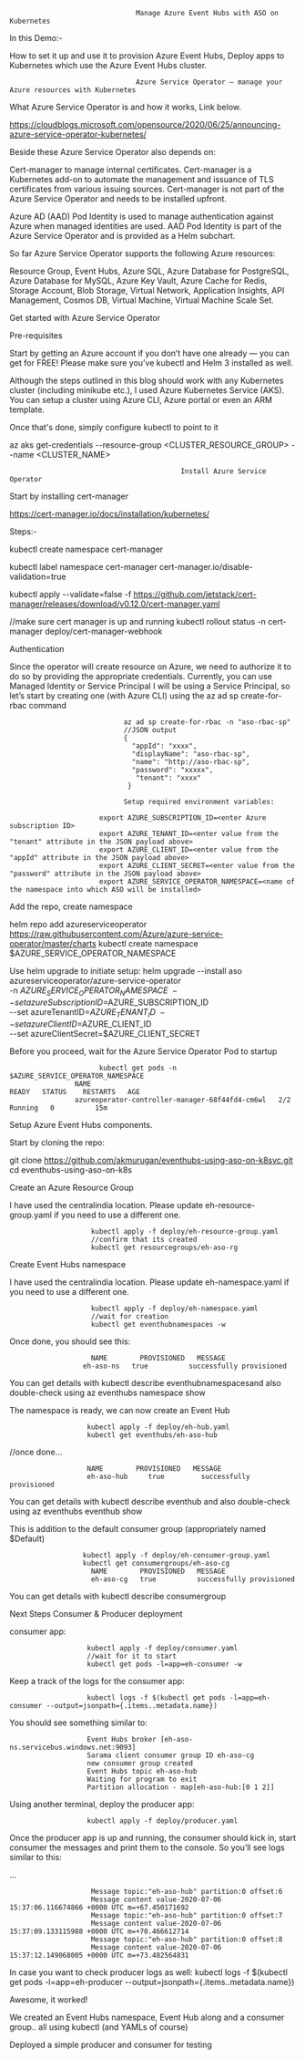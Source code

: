                                   Manage Azure Event Hubs with ASO on Kubernetes
                                                     
                                                     
In this Demo:-

How to set it up and use it to provision Azure Event Hubs,
Deploy apps to Kubernetes which use the Azure Event Hubs cluster.

                                   Azure Service Operator — manage your Azure resources with Kubernetes
                                                    
What Azure Service Operator is and how it works, Link below.

https://cloudblogs.microsoft.com/opensource/2020/06/25/announcing-azure-service-operator-kubernetes/

Beside these Azure Service Operator also depends on:

Cert-manager to manage internal certificates.
Cert-manager is a Kubernetes add-on to automate the management and issuance of TLS certificates from various issuing sources.
Cert-manager is not part of the Azure Service Operator and needs to be installed upfront.

Azure AD (AAD) Pod Identity is used to manage authentication against Azure when managed identities are used.
AAD Pod Identity is part of the Azure Service Operator and is provided as a Helm subchart.

So far Azure Service Operator supports the following Azure resources:

Resource Group,
Event Hubs,
Azure SQL,
Azure Database for PostgreSQL,
Azure Database for MySQL,
Azure Key Vault,
Azure Cache for Redis,
Storage Account,
Blob Storage,
Virtual Network,
Application Insights,
API Management,
Cosmos DB,
Virtual Machine,
Virtual Machine Scale Set.

Get started with Azure Service Operator

Pre-requisites

Start by getting an Azure account if you don’t have one already — you can get for FREE! Please make sure you’ve kubectl and Helm 3 installed as well.

Although the steps outlined in this blog should work with any Kubernetes cluster (including minikube etc.), I used Azure Kubernetes Service (AKS). You can setup a cluster using Azure CLI, Azure portal or even an ARM template. 

Once that's done, simply configure kubectl to point to it

az aks get-credentials --resource-group <CLUSTER_RESOURCE_GROUP> --name <CLUSTER_NAME>
 
                                              Install Azure Service Operator
                                                        
Start by installing cert-manager     

https://cert-manager.io/docs/installation/kubernetes/

Steps:-

kubectl create namespace cert-manager

kubectl label namespace cert-manager cert-manager.io/disable-validation=true

kubectl apply --validate=false -f https://github.com/jetstack/cert-manager/releases/download/v0.12.0/cert-manager.yaml

//make sure cert manager is up and running
kubectl rollout status -n cert-manager deploy/cert-manager-webhook

Authentication

Since the operator will create resource on Azure, we need to authorize it to do so by providing the appropriate credentials. Currently, you can use Managed Identity or Service Principal
I will be using a Service Principal, so let’s start by creating one (with Azure CLI) using the az ad sp create-for-rbac command

                                az ad sp create-for-rbac -n "aso-rbac-sp"
                                //JSON output
                                {
                                  "appId": "xxxx",
                                  "displayName": "aso-rbac-sp",
                                  "name": "http://aso-rbac-sp",
                                  "password": "xxxxx",
                                   "tenant": "xxxx"
                                 }
    
                                Setup required environment variables:

                          export AZURE_SUBSCRIPTION_ID=<enter Azure subscription ID>
                          export AZURE_TENANT_ID=<enter value from the "tenant" attribute in the JSON payload above>
                          export AZURE_CLIENT_ID=<enter value from the "appId" attribute in the JSON payload above>
                          export AZURE_CLIENT_SECRET=<enter value from the "password" attribute in the JSON payload above>
                          export AZURE_SERVICE_OPERATOR_NAMESPACE=<name of the namespace into which ASO will be installed>

Add the repo, create namespace

helm repo add azureserviceoperator https://raw.githubusercontent.com/Azure/azure-service-operator/master/charts
kubectl create namespace $AZURE_SERVICE_OPERATOR_NAMESPACE

Use helm upgrade to initiate setup:
helm upgrade --install aso azureserviceoperator/azure-service-operator \
-n $AZURE_SERVICE_OPERATOR_NAMESPACE \
--set azureSubscriptionID=$AZURE_SUBSCRIPTION_ID \
--set azureTenantID=$AZURE_TENANT_ID \
--set azureClientID=$AZURE_CLIENT_ID \
--set azureClientSecret=$AZURE_CLIENT_SECRET

Before you proceed, wait for the Azure Service Operator Pod to startup

                          kubectl get pods -n $AZURE_SERVICE_OPERATOR_NAMESPACE
                    NAME                                              READY   STATUS    RESTARTS   AGE
                    azureoperator-controller-manager-68f44fd4-cm6wl   2/2     Running   0          15m

Setup Azure Event Hubs components.

Start by cloning the repo:

git clone https://github.com/akmurugan/eventhubs-using-aso-on-k8svc.git
cd eventhubs-using-aso-on-k8s

Create an Azure Resource Group

I have used the centralindia location. Please update eh-resource-group.yaml if you need to use a different one.

                        kubectl apply -f deploy/eh-resource-group.yaml
                        //confirm that its created
                        kubectl get resourcegroups/eh-aso-rg

Create Event Hubs namespace

I have used the centralindia location. Please update eh-namespace.yaml if you need to use a different one.

                        kubectl apply -f deploy/eh-namespace.yaml
                        //wait for creation
                        kubectl get eventhubnamespaces -w

Once done, you should see this:

                        NAME        PROVISIONED   MESSAGE
                      eh-aso-ns   true          successfully provisioned

You can get details with kubectl describe eventhubnamespacesand also double-check using az eventhubs namespace show

The namespace is ready, we can now create an Event Hub

                       kubectl apply -f deploy/eh-hub.yaml
                       kubectl get eventhubs/eh-aso-hub
//once done...

                       NAME        PROVISIONED   MESSAGE
                       eh-aso-hub     true         successfully provisioned

You can get details with kubectl describe eventhub and also double-check using az eventhubs eventhub show

This is addition to the default consumer group (appropriately named $Default)

                      kubectl apply -f deploy/eh-consumer-group.yaml
                      kubectl get consumergroups/eh-aso-cg
                        NAME        PROVISIONED   MESSAGE
                        eh-aso-cg   true          successfully provisioned

You can get details with kubectl describe consumergroup

Next Steps Consumer & Producer deployment

consumer app:

                       kubectl apply -f deploy/consumer.yaml
                       //wait for it to start
                       kubectl get pods -l=app=eh-consumer -w

Keep a track of the logs for the consumer app:

                       kubectl logs -f $(kubectl get pods -l=app=eh-consumer --output=jsonpath={.items..metadata.name})

You should see something similar to:

                       Event Hubs broker [eh-aso-ns.servicebus.windows.net:9093]
                       Sarama client consumer group ID eh-aso-cg
                       new consumer group created
                       Event Hubs topic eh-aso-hub
                       Waiting for program to exit
                       Partition allocation - map[eh-aso-hub:[0 1 2]]


Using another terminal, deploy the producer app:

                       kubectl apply -f deploy/producer.yaml

Once the producer app is up and running, the consumer should kick in, start consumer the messages and print them to the console. So you’ll see logs similar to this:

...
                        
                        Message topic:"eh-aso-hub" partition:0 offset:6
                        Message content value-2020-07-06 15:37:06.116674866 +0000 UTC m=+67.450171692
                        Message topic:"eh-aso-hub" partition:0 offset:7
                        Message content value-2020-07-06 15:37:09.133115988 +0000 UTC m=+70.466612714
                        Message topic:"eh-aso-hub" partition:0 offset:8
                        Message content value-2020-07-06 15:37:12.149068005 +0000 UTC m=+73.482564831

In case you want to check producer logs as well: kubectl logs -f $(kubectl get pods -l=app=eh-producer --output=jsonpath={.items..metadata.name})

Awesome, it worked!

We created an Event Hubs namespace, Event Hub along and a consumer group.. all using kubectl (and YAMLs of course)

Deployed a simple producer and consumer for testing







